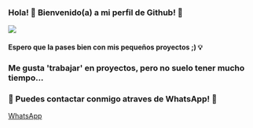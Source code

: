 ### Hola! 👋 Bienvenido(a) a mi perfil de Github! 🎉
![](https://github.com/DarkNuke090/DarkNuke090/blob/main/liquida.gif)
#### Espero que la pases bien con mis pequeños proyectos ;) 💡                                                                                                                  
### Me gusta 'trabajar' en proyectos, pero no suelo tener mucho tiempo... 
### 🌴 Puedes contactar conmigo atraves de WhatsApp! 🌝
  [WhatsApp](http://wa.me/13142001563)
